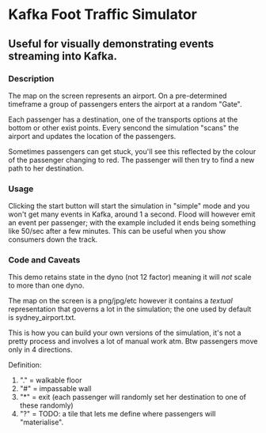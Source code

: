 # Kafka Foot Traffic Simulator 
## Useful for visually demonstrating events streaming into Kafka.

### Description

The map on the screen represents an airport. On a pre-determined timeframe a group of passengers enters the airport at a random "Gate".

Each passenger has a destination, one of the transports options at the bottom or other exist points. Every sencond the simulation "scans" the airport and updates the location of the passengers. 

Sometimes passengers can get stuck, you'll see this reflected by the colour of the passenger changing to red. The passenger will then try to find a new path to her destination.

### Usage

Clicking the start button will start the simulation in "simple" mode and you won't get many events in Kafka, around 1 a second.  Flood will however emit an event per passenger; with the example included it ends being something like 50/sec after a few minutes.  This can be useful when you show consumers down the track.

### Code and Caveats

This demo retains state in the dyno (not 12 factor) meaning it will *not* scale to more than one dyno.

The map on the screen is a png/jpg/etc however it contains a *textual* representation that governs a lot in the simulation; the one used by default is sydney_airport.txt. 

This is how you can build your own versions of the simulation, it's not a pretty process and involves a lot of manual work atm. Btw passengers move only in 4 directions.

Definition:
1. "." = walkable floor
2. "#" = impassable wall
3. "*" = exit (each passenger will randomly set her destination to one of these randomly)
4. "?" = TODO: a tile that lets me define where passengers will "materialise".





